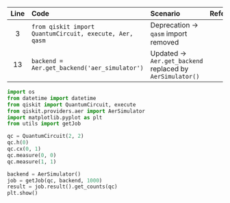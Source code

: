 | Line | Code | Scenario | Reference | Artifact | Refactoring |
| :--: | :--- | :------- | :-------: | :------- | :---------- |
| 3 | `from qiskit import QuantumCircuit, execute, Aer, qasm` | Deprecation -> `qasm` import removed | IK | qasm | Remove `qasm` from import |
| 13 | `backend = Aer.get_backend('aer_simulator')` | Updated -> `Aer.get_backend` replaced by `AerSimulator()` | IK | Aer | Change to `backend = AerSimulator()` |

```python
import os
from datetime import datetime
from qiskit import QuantumCircuit, execute
from qiskit.providers.aer import AerSimulator
import matplotlib.pyplot as plt
from utils import getJob

qc = QuantumCircuit(2, 2)
qc.h(0)
qc.cx(0, 1)
qc.measure(0, 0)
qc.measure(1, 1)

backend = AerSimulator()
job = getJob(qc, backend, 1000)
result = job.result().get_counts(qc)
plt.show()
```
